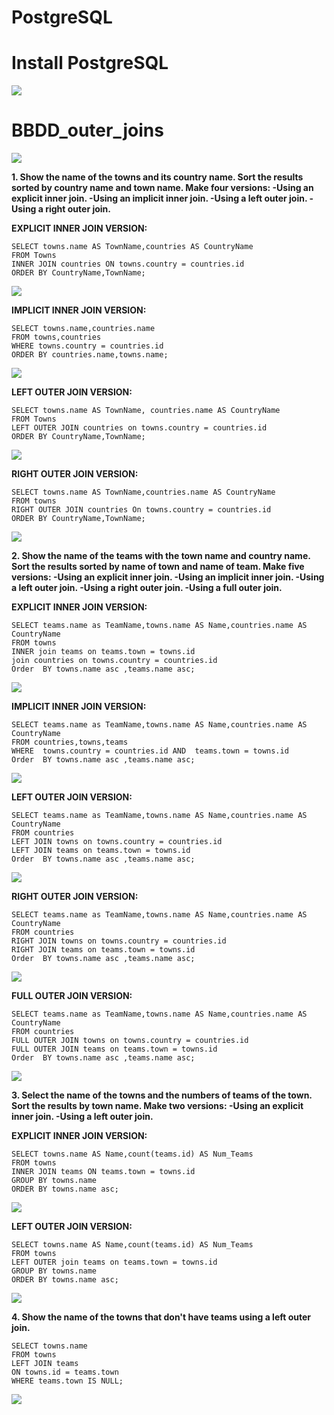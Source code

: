 # PostgreSQL

# Install PostgreSQL

![](https://github.com/zazi479/-PostgreSQL/blob/dfa19899c7918fd097825821d2b8478aa0a8218c/img/postgres.png)

# BBDD_outer_joins

![](https://github.com/zazi479/-PostgreSQL/blob/054b0cfa57bd9e839ee6c5712184f1b6634c9d8b/mapa%20bases%20postgre.png)


**1. Show the name of the towns and its country name. Sort the results sorted by country name and town name. Make four versions:
-Using an explicit inner join.
-Using an implicit inner join.
-Using a left outer join.
-Using a right outer join.**


**EXPLICIT INNER JOIN VERSION:**
```
SELECT towns.name AS TownName,countries AS CountryName
FROM Towns
INNER JOIN countries ON towns.country = countries.id
ORDER BY CountryName,TownName;
```
![](https://github.com/zazi479/-PostgreSQL/blob/9abf29a6da7f63ffb6a1baf33d4da73ed40cea07/img/1.1.png)

**IMPLICIT INNER JOIN VERSION:**
```
SELECT towns.name,countries.name
FROM towns,countries
WHERE towns.country = countries.id
ORDER BY countries.name,towns.name;
```
![](https://github.com/zazi479/-PostgreSQL/blob/9abf29a6da7f63ffb6a1baf33d4da73ed40cea07/img/1.2.png)

**LEFT OUTER JOIN VERSION:**
```
SELECT towns.name AS TownName, countries.name AS CountryName
FROM Towns
LEFT OUTER JOIN countries on towns.country = countries.id
ORDER BY CountryName,TownName;
```
![](https://github.com/zazi479/-PostgreSQL/blob/9abf29a6da7f63ffb6a1baf33d4da73ed40cea07/img/1.3.png)

**RIGHT OUTER JOIN VERSION:**
```
SELECT towns.name AS TownName,countries.name AS CountryName
FROM towns
RIGHT OUTER JOIN countries On towns.country = countries.id
ORDER BY CountryName,TownName;
```
![](https://github.com/zazi479/-PostgreSQL/blob/9abf29a6da7f63ffb6a1baf33d4da73ed40cea07/img/1.4.png)

**2. Show the name of the teams with the town name and country name. Sort the results sorted by name of town and name of team. Make five versions:
-Using an explicit inner join.
-Using an implicit inner join.
-Using a left outer join.
-Using a right outer join.
-Using a full outer join.**


**EXPLICIT INNER JOIN VERSION:**
```
SELECT teams.name as TeamName,towns.name AS Name,countries.name AS CountryName
FROM towns
INNER join teams on teams.town = towns.id 
join countries on towns.country = countries.id
Order  BY towns.name asc ,teams.name asc;
```
![](https://github.com/zazi479/-PostgreSQL/blob/9abf29a6da7f63ffb6a1baf33d4da73ed40cea07/img/2.1.png)

**IMPLICIT INNER JOIN VERSION:**
```
SELECT teams.name as TeamName,towns.name AS Name,countries.name AS CountryName
FROM countries,towns,teams
WHERE  towns.country = countries.id AND  teams.town = towns.id 
Order  BY towns.name asc ,teams.name asc;
```
![](https://github.com/zazi479/-PostgreSQL/blob/9abf29a6da7f63ffb6a1baf33d4da73ed40cea07/img/2.2.png)

**LEFT OUTER JOIN VERSION:**
```
SELECT teams.name as TeamName,towns.name AS Name,countries.name AS CountryName
FROM countries
LEFT JOIN towns on towns.country = countries.id
LEFT JOIN teams on teams.town = towns.id 
Order  BY towns.name asc ,teams.name asc;
```
![](https://github.com/zazi479/-PostgreSQL/blob/9abf29a6da7f63ffb6a1baf33d4da73ed40cea07/img/2.3.png)

**RIGHT OUTER JOIN VERSION:**
```
SELECT teams.name as TeamName,towns.name AS Name,countries.name AS CountryName
FROM countries
RIGHT JOIN towns on towns.country = countries.id
RIGHT JOIN teams on teams.town = towns.id 
Order  BY towns.name asc ,teams.name asc;
```
![](https://github.com/zazi479/-PostgreSQL/blob/9abf29a6da7f63ffb6a1baf33d4da73ed40cea07/img/2.4.png)

**FULL OUTER JOIN VERSION:**
```
SELECT teams.name as TeamName,towns.name AS Name,countries.name AS CountryName
FROM countries
FULL OUTER JOIN towns on towns.country = countries.id
FULL OUTER JOIN teams on teams.town = towns.id 
Order  BY towns.name asc ,teams.name asc;
```
![](https://github.com/zazi479/-PostgreSQL/blob/9abf29a6da7f63ffb6a1baf33d4da73ed40cea07/img/2.5.png)


**3. Select the name of the towns and the numbers of teams of the town. Sort the results by town name. Make two versions:
-Using an explicit inner join.
-Using a left outer join.**

**EXPLICIT INNER JOIN VERSION:**
```
SELECT towns.name AS Name,count(teams.id) AS Num_Teams
FROM towns
INNER JOIN teams ON teams.town = towns.id
GROUP BY towns.name
ORDER BY towns.name asc;
```
![](https://github.com/zazi479/-PostgreSQL/blob/9abf29a6da7f63ffb6a1baf33d4da73ed40cea07/img/3.1.png)

**LEFT OUTER JOIN VERSION:**
```
SELECT towns.name AS Name,count(teams.id) AS Num_Teams
FROM towns
LEFT OUTER join teams on teams.town = towns.id
GROUP BY towns.name 
ORDER BY towns.name asc;
```
![](https://github.com/zazi479/-PostgreSQL/blob/9abf29a6da7f63ffb6a1baf33d4da73ed40cea07/img/3.2.png)

**4. Show the name of the towns that don't have teams using a left outer join.**

```
SELECT towns.name
FROM towns
LEFT JOIN teams
ON towns.id = teams.town
WHERE teams.town IS NULL;
```
![](https://github.com/zazi479/-PostgreSQL/blob/9abf29a6da7f63ffb6a1baf33d4da73ed40cea07/img/atenas.png)



